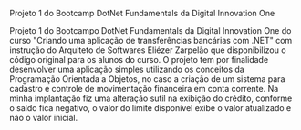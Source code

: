 Projeto 1 do Bootcamp DotNet Fundamentals da Digital Innovation One

Projeto 1 do Bootcampo DotNet Fundamentals da Digital Innovation One 
do curso "Criando uma aplicação de transferências bancárias com .NET" 
com instrução do Arquiteto de Softwares Eliézer Zarpelão que disponibilizou 
o código original para os alunos do curso. O projeto tem por finalidade 
desenvolver uma aplicação simples utilizando os conceitos da 
Programação Orientada a Objetos, no caso a criação de um sistema para 
cadastro e controle de movimentação financeira em conta corrente. 
Na minha implantação fiz uma alteração sutil na exibição do crédito, 
conforme o saldo fica negativo, o valor do limite disponível exibe o 
valor atualizado e não o valor inicial.
